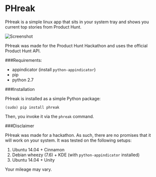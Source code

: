 PHreak
======
PHreak is a simple linux app that sits in your system tray and shows you current top stories from Product Hunt.

![Screenshot](http://i.imgur.com/33AGurt.png)

PHreak was made for the Product Hunt Hackathon and uses the official Product Hunt API.

###Requirements:

- appindicator (install `python-appindicator`)
- pip
- python 2.7

###Installation

PHreak is installed as a simple Python package:

    (sudo) pip install phreak

Then, you invoke it via the `phreak` command.

###Disclaimer

PHreak was made for a hackathon. As such, there are no promises that it will work on your system. It was tested on the following setups:

1. Ubuntu 14.04 + Cinnamon
2. Debian wheezy (7.6) + KDE (with `python-appindicator` installed)
3. Ubuntu 14.04 + Unity

Your mileage may vary.
